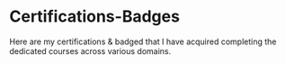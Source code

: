 # Certifications-Badges
Here are my certifications &amp; badged that I have acquired completing the dedicated courses across various domains.
